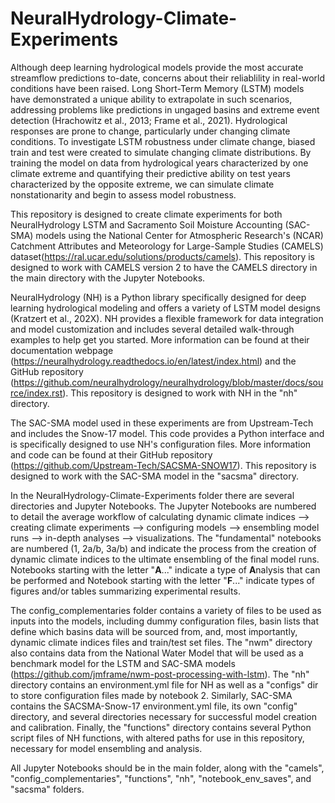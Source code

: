 # NeuralHydrology-Climate-Experiments

Although deep learning hydrological models provide the most accurate streamflow predictions to-date, concerns about their reliablility in real-world conditions have been raised. Long Short-Term Memory (LSTM) models have demonstrated a unique ability to extrapolate in such scenarios, addressing problems like predictions in ungaged basins and extreme event detection (Hrachowitz et al., 2013; Frame et al., 2021). Hydrological responses are prone to change, particularly under changing climate conditions. To investigate LSTM robustness under climate change, biased train and test were created to simulate changing climate distributions. By training the model on data from hydrological years characterized by one climate extreme and quantifying their predictive ability on test years characterized by the opposite extreme, we can simulate climate nonstationarity and begin to assess model robustness.

This repository is designed to create climate experiments for both NeuralHydrology LSTM and Sacramento Soil Moisture Accounting (SAC-SMA) models using the National Center for Atmospheric Research's (NCAR) Catchment Attributes and Meteorology for Large-Sample Studies (CAMELS) dataset(https://ral.ucar.edu/solutions/products/camels). This repository is designed to work with CAMELS version 2 to have the CAMELS directory in the main directory with the Jupyter Notebooks. 

NeuralHydrology (NH) is a Python library specifically designed for deep learning hydrological modeling and offers a variety of LSTM model designs (Kratzert et al., 202X). NH provides a flexible framework for data integration and model customization and includes several detailed walk-through examples to help get you started. More information can be found at their documentation webpage (https://neuralhydrology.readthedocs.io/en/latest/index.html) and the GitHub repository (https://github.com/neuralhydrology/neuralhydrology/blob/master/docs/source/index.rst). This repository is designed to work with NH in the "nh" directory.

The SAC-SMA model used in these experiments are from Upstream-Tech and includes the Snow-17 model. This code provides a Python interface and is specifically designed to use NH's configuration files. More information and code can be found at their GitHub repository (https://github.com/Upstream-Tech/SACSMA-SNOW17). This repository is designed to work with the SAC-SMA model in the "sacsma" directory.

In the NeuralHydrology-Climate-Experiments folder there are several directories and Jupyter Notebooks. The Jupyter Notebooks are numbered to detail the average workflow of calculating dynamic climate indices --> creating climate experiments --> configuring models --> ensembling model runs --> in-depth analyses --> visualizations. The "fundamental" notebooks are numbered (1, 2a/b, 3a/b) and indicate the process from the creation of dynamic climate indices to the ultimate ensembling of the final model runs. Notebooks starting with the letter "**A**..." indicate a type of **A**nalysis that can be performed and Notebook starting with the letter "**F**..." indicate types of figures and/or tables summarizing experimental results.


The config_complementaries folder contains a variety of files to be used as inputs into the models, including dummy configuration files, basin lists that define which basins data will be sourced from, and, most importantly, dynamic climate indices files and train/test set files. The "nwm" directory also contains data from the National Water Model that will be used as a benchmark model for the LSTM and SAC-SMA models (https://github.com/jmframe/nwm-post-processing-with-lstm). The "nh" directory contains an environment.yml file for NH as well as a "configs" dir to store configuration files made by notebook 2. Similarly, SAC-SMA contains the SACSMA-Snow-17 environment.yml file, its own "config" directory, and several directories necessary for successful model creation and calibration. Finally, the "functions" directory contains several Python script files of NH functions, with altered paths for use in this repository, necessary for model ensembling and analysis.

All Jupyter Notebooks should be in the main folder, along with the "camels", "config_complementaries", "functions", "nh", "notebook_env_saves", and "sacsma" folders.